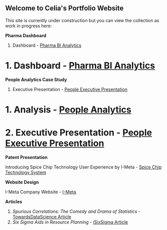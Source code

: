 ## Welcome to Celia's Portfolio Website

This site is currently under construction but you can view the collection as work in progress here:
  
<b>Pharma Dashboard</b>

1. Dashboard - <a href="https://youtu.be/_IPNkGY10fw">Pharma BI Analytics<a/>

#  1. Dashboard - <a href="https://htmlpreview.github.io/?https://github.com/celiabbanks/celiabbanks.github.io/blob/main/Dash%20-%20Personal%20-%20Microsoft%E2%80%8B%20Edge%202024-08-06%2015-16-22-compressed.mp4" >Pharma BI Analytics</a>


<b>People Analytics Case Study</b>

  1. Executive Presentation - <a href="https://youtu.be/djXELxLp1Y0">People Executive Presentation</a>
  
  # 1. Analysis - <a href="https://i-meta-inc.shinyapps.io/People-Metrics/" >People Analytics</a>
  
  # 2. Executive Presentation - <a href="https://youtu.be/AEOTUucGayo">People Executive Presentation</a>


<b>Patent Presentation</b>

  Introducing Spice Chip Technology User Experience by I-Meta - <a href="https://youtu.be/uttoP9aTVb8" >Spice Chip Technology System</a>

  
<b>Website Design</b>
  
  I-Meta Company Website - <a href="https://spice-chip.com/" > I-Meta</a>
  
<b>Articles</b>

 1. <i>Spurious Correlations: The Comedy and Drama of Statistics</i> - <a href="https://www.linkedin.com/posts/celia-banks-imeta_spurious-correlations-the-comedy-and-drama-activity-7166893840618995712-3SDI?utm_source=share&utm_medium=member_desktop/" >TowardsDataScience Article</a>
 2. <i>Six Sigma Aids in Resource Planning</i> - <a href="https://www.isixsigma.com/operations/human-resources/six-sigma-aids-it-employee-resource-planning/" >iSixSigma Article</a>
